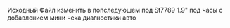 Исходный Файл изменить в попследуюшем под St7789 1.9" под часы с добавлением мини чека  диагностики авто
